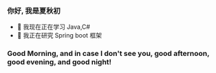 ### 你好, 我是夏秋初

- 🌱 我现在正在学习 Java,C#
- 🔭 我正在研究 Spring boot 框架


### Good Morning, and in case I don't see you, good afternoon, good evening, and good night!

<!--
**xiaqiuchu/xiaqiuchu** is a ✨ _special_ ✨ repository because its `README.md` (this file) appears on your GitHub profile.

Here are some ideas to get you started:

- 🔭 I’m currently working on ...
- 🌱 I’m currently learning ...
- 👯 I’m looking to collaborate on ...
- 🤔 I’m looking for help with ...
- 💬 Ask me about ...
- 📫 How to reach me: ...
- 😄 Pronouns: ...
- ⚡ Fun fact: ...
-->
